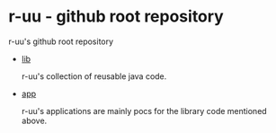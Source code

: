 # r-uu - github root repository

r-uu's github root repository

- [lib](../r-uu.lib/readme.md)

  r-uu's collection of reusable java code.

- [app](../r-uu.app/readme.md)

  r-uu's applications are mainly pocs for the library code mentioned above.
